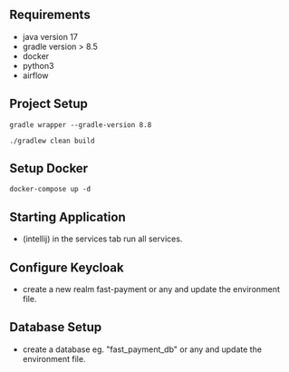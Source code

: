 ## Requirements
- java version 17
- gradle version > 8.5
- docker
- python3
- airflow

## Project Setup

    gradle wrapper --gradle-version 8.8

    ./gradlew clean build

## Setup Docker

    docker-compose up -d

## Starting Application

- (intellij) in the services tab run all services.

## Configure Keycloak
- create a new realm fast-payment or any and update the environment file.

## Database Setup
- create a database eg. "fast_payment_db" or any and update the environment file.
